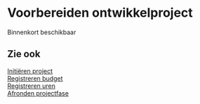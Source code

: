 # Voorbereiden ontwikkelproject

Binnenkort beschikbaar

## Zie ook

[Initiëren project](../initieren-project/)  
[Registreren budget](../registreren-budget/)  
[Registreren uren](../registreren-uren/)  
[Afronden projectfase](../afronden-projectfase/)  
